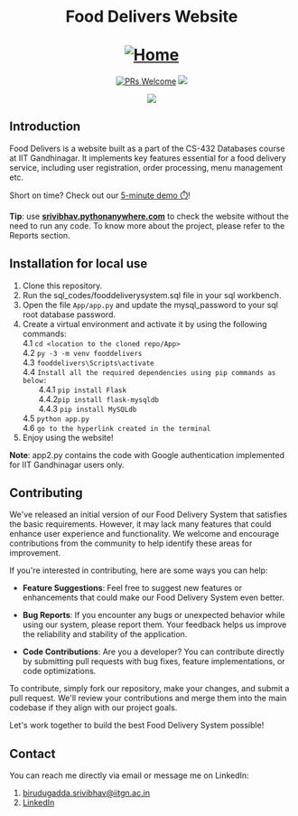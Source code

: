 <div align="center">
  <h1 align="center">
    Food Delivers Website
    <br />
    <br />
    <a href="http://srivibhav.pythonanywhere.com/">
      <img src="https://github.com/Sparky1743/Food-Delivery-System-Website/assets/119097419/be48002a-a040-47e9-85d6-bc8858d94345" alt="Home">
    </a>
  </h1>
</div>

<p align="center">
  <a href="https://github.com/Sparky1743/Food-Delivery-System-Website/pulls"><img src="https://img.shields.io/badge/PRs-welcome-brightgreen.svg" alt="PRs Welcome"></a>
  <a href="https://github.com/Sparky1743/Food-Delivery-System-Website/blob/main/LICENSE"><img src="https://img.shields.io/github/license/sourcerer-io/hall-of-fame.svg?colorB=ff0000"></a>
</p>

<p align="center">
  <a href="https://www.pythonanywhere.com/" style="text-decoration: none;"><img src="https://img.shields.io/badge/Deployed%20with-PythonAnywhere-blue"></a>
</p>


## Introduction

Food Delivers is a website built as a part of the CS-432 Databases course at IIT Gandhinagar. It implements key features essential for a food delivery service, including user registration, order processing, menu management etc.

Short on time? Check out our [5-minute demo ⏱️](https://iitgnacin-my.sharepoint.com/personal/22110050_iitgn_ac_in/_layouts/15/stream.aspx?id=%2Fpersonal%2F22110050%5Fiitgn%5Fac%5Fin%2FDocuments%2Fgithub%2FFood%2DDelivery%2DSystem%2DWebsite%2FWebsite%20Video%2FWebsite%20Video%2Emp4&referrer=StreamWebApp%2EWeb&referrerScenario=AddressBarCopied%2Eview%2E63c2a7c3%2Da92b%2D4c96%2Db7af%2Df82148f42b78)!

**Tip**: use **[srivibhav.pythonanywhere.com](http://srivibhav.pythonanywhere.com/)** to check the website without the need to run any code. To know more about the project, please refer to the Reports section.

## Installation for local use
1. Clone this repository.
2. Run the sql_codes/fooddeliverysystem.sql file in your sql workbench.
3. Open the file ```App/app.py``` and update the mysql_password to your sql root database password.
4. Create a virtual environment and activate it by using the following commands:
\
  4.1 ```cd <location to the cloned repo/App>```
  \
  4.2 ```py -3 -m venv fooddelivers```
  \
  4.3 ```fooddelivers\Scripts\activate```
  \
  4.4 ```Install all the required dependencies using pip commands as below:```
    \
      &ensp;&ensp;&ensp;&ensp;4.4.1 ```pip install Flask```
      \
      &ensp;&ensp;&ensp;&ensp;4.4.2```pip install flask-mysqldb```
      \
      &ensp;&ensp;&ensp;&ensp;4.4.3 ```pip install MySQLdb```
    \
  4.5 ```python app.py```
  \
  4.6 ```go to the hyperlink created in the terminal```
5. Enjoy using the website!

**Note**: app2.py contains the code with Google authentication implemented for IIT Gandhinagar users only.
## Contributing
We've released an initial version of our Food Delivery System that satisfies the basic requirements. However, it may lack many features that could enhance user experience and functionality. We welcome and encourage contributions from the community to help identify these areas for improvement.

If you're interested in contributing, here are some ways you can help:

- **Feature Suggestions**: Feel free to suggest new features or enhancements that could make our Food Delivery System even better.
  
- **Bug Reports**: If you encounter any bugs or unexpected behavior while using our system, please report them. Your feedback helps us improve the reliability and stability of the application.
  
- **Code Contributions**: Are you a developer? You can contribute directly by submitting pull requests with bug fixes, feature implementations, or code optimizations.

To contribute, simply fork our repository, make your changes, and submit a pull request. We'll review your contributions and merge them into the main codebase if they align with our project goals.

Let's work together to build the best Food Delivery System possible!
## Contact
You can reach me directly via email or message me on LinkedIn:

1) [birudugadda.srivibhav@iitgn.ac.in](mailto:birudugadda.srivibhav@iitgn.ac.in)
2) [LinkedIn](https://www.linkedin.com/in/birudugadda-srivibhav/)

